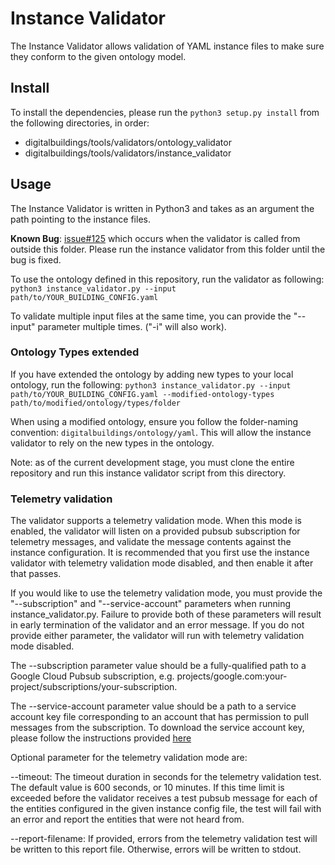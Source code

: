 # Instance Validator

The Instance Validator allows validation of YAML instance files to make sure they conform to the given ontology model.

## Install
To install the dependencies, please run the `python3 setup.py install` from the following directories, in order:
* digitalbuildings/tools/validators/ontology_validator
* digitalbuildings/tools/validators/instance_validator


## Usage

The Instance Validator is written in Python3 and takes as an argument the path pointing to the instance files.

**Known Bug**: [issue#125](https://github.com/google/digitalbuildings/issues/125) which occurs when the validator is called from outside this folder.
Please run the instance validator from this folder until the bug is fixed.

To use the ontology defined in this repository, run the validator as following: `python3 instance_validator.py --input path/to/YOUR_BUILDING_CONFIG.yaml`

To validate multiple input files at the same time, you can provide the "--input" parameter multiple times. ("-i" will also work).

### Ontology Types extended

If you have extended the ontology by adding new types to your local ontology, run the following: `python3 instance_validator.py --input path/to/YOUR_BUILDING_CONFIG.yaml --modified-ontology-types path/to/modified/ontology/types/folder`

When using a modified ontology, ensure you follow the folder-naming convention: `digitalbuildings/ontology/yaml`. This will allow the instance validator to rely on the new types in the ontology.

Note: as of the current development stage, you must clone the entire repository and run this instance validator script from this directory.

### Telemetry validation

The validator supports a telemetry validation mode. When this mode is enabled, the validator will listen on a provided pubsub subscription for telemetry messages, and validate the message contents against the instance configuration. It is recommended that you first use the instance validator with telemetry validation mode disabled, and then enable it after that passes.

If you would like to use the telemetry validation mode, you must provide the "--subscription" and "--service-account" parameters when running instance_validator.py. Failure to provide both of these parameters will result in early termination of the validator and an error message. If you do not provide either parameter, the validator will run with telemetry validation mode disabled.

The --subscription parameter value should be a fully-qualified path to a Google Cloud Pubsub subscription, e.g. projects/google.com:your-project/subscriptions/your-subscription.

The --service-account parameter value should be a path to a service account key file corresponding to an account that has permission to pull messages from the subscription.
To download the service account key, please follow the instructions provided [here](https://cloud.google.com/iam/docs/creating-managing-service-account-keys#creating_service_account_keys)

Optional parameter for the telemetry validation mode are:

--timeout: The timeout duration in seconds for the telemetry validation test. The default value is 600 seconds, or 10 minutes. If this time limit is exceeded before the validator receives a test pubsub message for each of the entities configured in the given instance config file, the test will fail with an error and report the entities that were not heard from.

--report-filename: If provided, errors from the telemetry validation test will be written to this report file. Otherwise, errors will be written to stdout.

